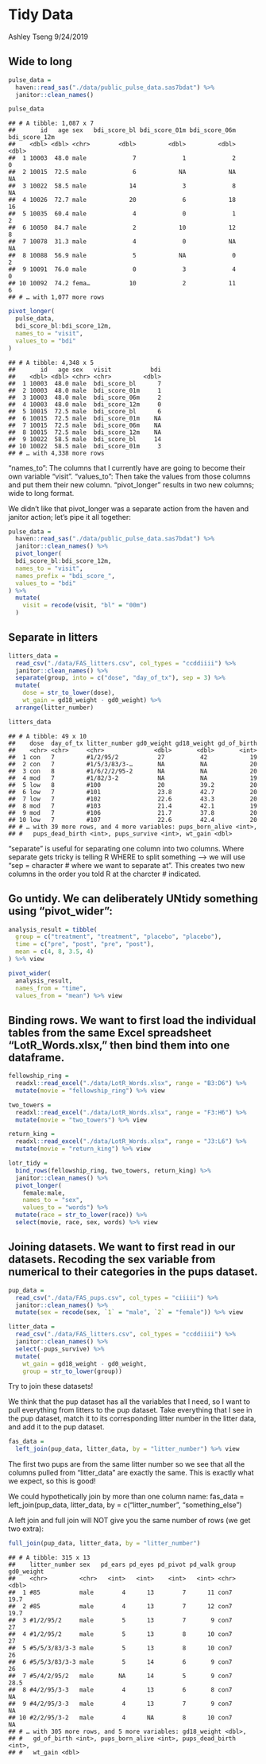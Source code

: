 Tidy Data
================
Ashley Tseng
9/24/2019

## Wide to long

``` r
pulse_data = 
  haven::read_sas("./data/public_pulse_data.sas7bdat") %>%
  janitor::clean_names()

pulse_data
```

    ## # A tibble: 1,087 x 7
    ##       id   age sex   bdi_score_bl bdi_score_01m bdi_score_06m bdi_score_12m
    ##    <dbl> <dbl> <chr>        <dbl>         <dbl>         <dbl>         <dbl>
    ##  1 10003  48.0 male             7             1             2             0
    ##  2 10015  72.5 male             6            NA            NA            NA
    ##  3 10022  58.5 male            14             3             8            NA
    ##  4 10026  72.7 male            20             6            18            16
    ##  5 10035  60.4 male             4             0             1             2
    ##  6 10050  84.7 male             2            10            12             8
    ##  7 10078  31.3 male             4             0            NA            NA
    ##  8 10088  56.9 male             5            NA             0             2
    ##  9 10091  76.0 male             0             3             4             0
    ## 10 10092  74.2 fema…           10             2            11             6
    ## # … with 1,077 more rows

``` r
pivot_longer(
  pulse_data,
  bdi_score_bl:bdi_score_12m,
  names_to = "visit",
  values_to = "bdi"
)
```

    ## # A tibble: 4,348 x 5
    ##       id   age sex   visit           bdi
    ##    <dbl> <dbl> <chr> <chr>         <dbl>
    ##  1 10003  48.0 male  bdi_score_bl      7
    ##  2 10003  48.0 male  bdi_score_01m     1
    ##  3 10003  48.0 male  bdi_score_06m     2
    ##  4 10003  48.0 male  bdi_score_12m     0
    ##  5 10015  72.5 male  bdi_score_bl      6
    ##  6 10015  72.5 male  bdi_score_01m    NA
    ##  7 10015  72.5 male  bdi_score_06m    NA
    ##  8 10015  72.5 male  bdi_score_12m    NA
    ##  9 10022  58.5 male  bdi_score_bl     14
    ## 10 10022  58.5 male  bdi_score_01m     3
    ## # … with 4,338 more rows

“names\_to”: The columns that I currently have are going to become their
own variable “visit”. “values\_to”: Then take the values from those
columns and put them their new column. “pivot\_longer” results in two
new columns; wide to long format.

We didn’t like that pivot\_longer was a separate action from the haven
and janitor action; let’s pipe it all together:

``` r
pulse_data = 
  haven::read_sas("./data/public_pulse_data.sas7bdat") %>%
  janitor::clean_names() %>%
  pivot_longer(
  bdi_score_bl:bdi_score_12m,
  names_to = "visit",
  names_prefix = "bdi_score_",
  values_to = "bdi"
) %>% 
  mutate(
    visit = recode(visit, "bl" = "00m")
  )
```

## Separate in litters

``` r
litters_data = 
  read_csv("./data/FAS_litters.csv", col_types = "ccddiiii") %>% 
  janitor::clean_names() %>%
  separate(group, into = c("dose", "day_of_tx"), sep = 3) %>%
  mutate(
    dose = str_to_lower(dose),
    wt_gain = gd18_weight - gd0_weight) %>%
  arrange(litter_number)

litters_data
```

    ## # A tibble: 49 x 10
    ##    dose  day_of_tx litter_number gd0_weight gd18_weight gd_of_birth
    ##    <chr> <chr>     <chr>              <dbl>       <dbl>       <int>
    ##  1 con   7         #1/2/95/2           27          42            19
    ##  2 con   7         #1/5/3/83/3-…       NA          NA            20
    ##  3 con   8         #1/6/2/2/95-2       NA          NA            20
    ##  4 mod   7         #1/82/3-2           NA          NA            19
    ##  5 low   8         #100                20          39.2          20
    ##  6 low   7         #101                23.8        42.7          20
    ##  7 low   7         #102                22.6        43.3          20
    ##  8 mod   7         #103                21.4        42.1          19
    ##  9 mod   7         #106                21.7        37.8          20
    ## 10 low   7         #107                22.6        42.4          20
    ## # … with 39 more rows, and 4 more variables: pups_born_alive <int>,
    ## #   pups_dead_birth <int>, pups_survive <int>, wt_gain <dbl>

“separate” is useful for separating one column into two columns. Where
separate gets tricky is telling R WHERE to split something –\> we will
use “sep = character \# where we want to separate at”. This creates two
new columns in the order you told R at the charcter \# indicated.

## Go untidy. We can deliberately UNtidy something using “pivot\_wider”:

``` r
analysis_result = tibble(
  group = c("treatment", "treatment", "placebo", "placebo"),
  time = c("pre", "post", "pre", "post"),
  mean = c(4, 8, 3.5, 4)
) %>% view

pivot_wider(  
  analysis_result, 
  names_from = "time", 
  values_from = "mean") %>% view
```

## Binding rows. We want to first load the individual tables from the same Excel spreadsheet “LotR\_Words.xlsx,” then bind them into one dataframe.

``` r
fellowship_ring = 
  readxl::read_excel("./data/LotR_Words.xlsx", range = "B3:D6") %>%
  mutate(movie = "fellowship_ring") %>% view

two_towers = 
  readxl::read_excel("./data/LotR_Words.xlsx", range = "F3:H6") %>%
  mutate(movie = "two_towers") %>% view

return_king = 
  readxl::read_excel("./data/LotR_Words.xlsx", range = "J3:L6") %>%
  mutate(movie = "return_king") %>% view

lotr_tidy = 
  bind_rows(fellowship_ring, two_towers, return_king) %>%
  janitor::clean_names() %>%
  pivot_longer(
    female:male,
    names_to = "sex", 
    values_to = "words") %>%
  mutate(race = str_to_lower(race)) %>% 
  select(movie, race, sex, words) %>% view
```

## Joining datasets. We want to first read in our datasets. Recoding the sex variable from numerical to their categories in the pups dataset.

``` r
pup_data = 
  read_csv("./data/FAS_pups.csv", col_types = "ciiiii") %>% 
  janitor::clean_names() %>%
  mutate(sex = recode(sex, `1` = "male", `2` = "female")) %>% view

litter_data = 
  read_csv("./data/FAS_litters.csv", col_types = "ccddiiii") %>%
  janitor::clean_names() %>%
  select(-pups_survive) %>%
  mutate(
    wt_gain = gd18_weight - gd0_weight,
    group = str_to_lower(group))
```

Try to join these datasets\!

We think that the pup dataset has all the variables that I need, so I
want to pull everything from litters to the pup dataset. Take everything
that I see in the pup dataset, match it to its corresponding litter
number in the litter data, and add it to the pup dataset.

``` r
fas_data = 
  left_join(pup_data, litter_data, by = "litter_number") %>% view
```

The first two pups are from the same litter number so we see that all
the columns pulled from “litter\_data” are exactly the same. This is
exactly what we expect, so this is good\!

We could hypothetically join by more than one column name: fas\_data =
left\_join(pup\_data, litter\_data, by = c(“litter\_number”,
“something\_else”)

A left join and full join will NOT give you the same number of rows (we
get two extra):

``` r
full_join(pup_data, litter_data, by = "litter_number")
```

    ## # A tibble: 315 x 13
    ##    litter_number sex   pd_ears pd_eyes pd_pivot pd_walk group gd0_weight
    ##    <chr>         <chr>   <int>   <int>    <int>   <int> <chr>      <dbl>
    ##  1 #85           male        4      13        7      11 con7        19.7
    ##  2 #85           male        4      13        7      12 con7        19.7
    ##  3 #1/2/95/2     male        5      13        7       9 con7        27  
    ##  4 #1/2/95/2     male        5      13        8      10 con7        27  
    ##  5 #5/5/3/83/3-3 male        5      13        8      10 con7        26  
    ##  6 #5/5/3/83/3-3 male        5      14        6       9 con7        26  
    ##  7 #5/4/2/95/2   male       NA      14        5       9 con7        28.5
    ##  8 #4/2/95/3-3   male        4      13        6       8 con7        NA  
    ##  9 #4/2/95/3-3   male        4      13        7       9 con7        NA  
    ## 10 #2/2/95/3-2   male        4      NA        8      10 con7        NA  
    ## # … with 305 more rows, and 5 more variables: gd18_weight <dbl>,
    ## #   gd_of_birth <int>, pups_born_alive <int>, pups_dead_birth <int>,
    ## #   wt_gain <dbl>
